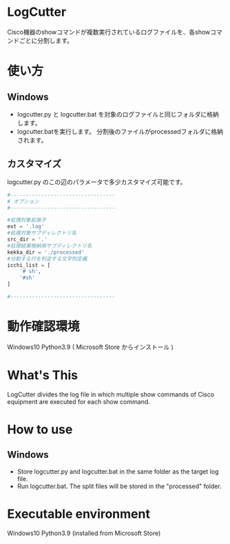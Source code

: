 # LogCutter
Cisco機器のshowコマンドが複数実行されているログファイルを、各showコマンドごとに分割します。

# 使い方
## Windows
* logcutter.py と logcutter.bat を対象のログファイルと同じフォルダに格納します。
* logcutter.batを実行します。
分割後のファイルがprocessedフォルダに格納されます。

## カスタマイズ
logcutter.py のこの辺のパラメータで多少カスタマイズ可能です。

```python
#----------------------------------
# オプション
#----------------------------------

#処理対象拡張子
ext = '.log'
#処理対象サブディレクトリ名
src_dir = '.'
#処理結果格納用サブディレクトリ名
kekka_dir = './processed'
#分割する行を判定する文字列定義
icchi_list = [
    '# sh',
    '#sh'
]

#----------------------------------
```

# 動作確認環境
Windows10 Python3.9 ( Microsoft Store からインストール )


# 

# What's This
LogCutter divides the log file in which multiple show commands of Cisco equipment are executed for each show command.

# How to use
## Windows
* Store logcutter.py and logcutter.bat in the same folder as the target log file.
* Run logcutter.bat.
The split files will be stored in the "processed" folder.

# Executable environment 
Windows10 Python3.9 (installed from Microsoft Store)
